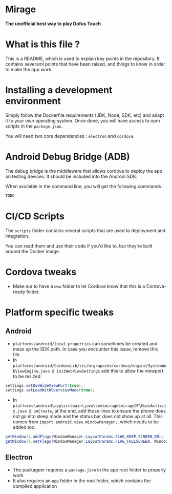 # Mirage 

**The unofficial best way to play Dofus Touch**

# What is this file ? 

This is a README, which is used to explain key points in the repository. 
It contains severaml points that have been raised, and things to know in order to make the app work. 

# Installing a development environment

Simply follow the Dockerfile requirements (JDK, Node, SDK, etc) and adapt it to your own operating system. 
Once done, you will have access to npm scripts in the `package.json`.

You will need two core dependencies : `electron` and `cordova`.

# Android Debug Bridge (ADB)

The debug bridge is the middleware that allows cordova to deploy the app on testing devices. It should be included into the Androdi SDK.

When available in the command line, you will get the following commands : 

```bash
TODO
```

# CI/CD Scripts

The `scripts` folder contains several scripts that are used to deployment and integration. 

You can read them and use their code if you'd like to, but they're built around the Docker image.

# Cordova tweaks

- Make sur to have a `www` folder to let Cordova know that this is a Cordova-ready folder. 

# Platform specific tweaks

## Android

- `platforms/android/local.properties` can sometimes be created and mess up the SDK path. In case you encounter this issue, remove this file. 
- In `platforms/android/CordovaLib/src/org/apache/cordova/engine/SystemWebViewEngine.java @ initWebViewSettings` add this to allow the viewport to be resized
```java
settings.setUseWideViewPort(true);
settings.setLoadWithOverviewMode(true);
```
- In `platforms\android\app\src\main\java\com\mirage\mirageDT\MainActivity.java @ onCreate`, at the end, add those lines to ensure the phone does not go into sleep mode and the status bar does not show up at all. This comes from `import android.view.WindowManager;`, which needs to be added too.
```java
getWindow().addFlags(WindowManager.LayoutParams.FLAG_KEEP_SCREEN_ON);
getWindow().setFlags(WindowManager.LayoutParams.FLAG_FULLSCREEN, WindowManager.LayoutParams.FLAG_FULLSCREEN);
```

## Electron

- The packageer requires a `package.json` in the app root folder to properly work
- It also requires an `app` folder in the root folder, which contains the compiled application